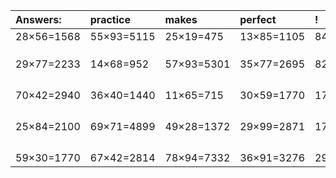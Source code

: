 | Answers: | practice | makes | perfect | ! |
| :--- | :--- | :--- | :--- | :--- |
| 28×56=1568 | 55×93=5115 | 25×19=475 | 13×85=1105 | 84×38=3192 | 
|   |   |   |   |   | 
|   |   |   |   |   | 
|   |   |   |   |   | 
| 29×77=2233 | 14×68=952 | 57×93=5301 | 35×77=2695 | 82×13=1066 | 
|   |   |   |   |   | 
|   |   |   |   |   | 
|   |   |   |   |   | 
|   |   |   |   |   | 
| 70×42=2940 | 36×40=1440 | 11×65=715 | 30×59=1770 | 17×30=510 | 
|   |   |   |   |   | 
|   |   |   |   |   | 
|   |   |   |   |   | 
|   |   |   |   |   | 
| 25×84=2100 | 69×71=4899 | 49×28=1372 | 29×99=2871 | 17×46=782 | 
|   |   |   |   |   | 
|   |   |   |   |   | 
|   |   |   |   |   | 
|   |   |   |   |   | 
| 59×30=1770 | 67×42=2814 | 78×94=7332 | 36×91=3276 | 29×48=1392 | 
